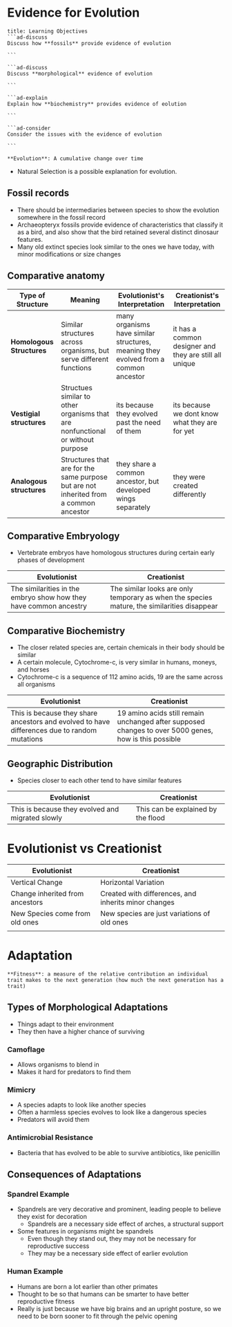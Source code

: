 # Evidence for Evolution

````ad-note
title: Learning Objectives
```ad-discuss
Discuss how **fossils** provide evidence of evolution

```

```ad-discuss
Discuss **morphological** evidence of evolution

```

```ad-explain
Explain how **biochemistry** provides evidence of eolution

```

```ad-consider
Consider the issues with the evidence of evolution

```
````

```ad-def
**Evolution**: A cumulative change over time
```

- Natural Selection is a possible explanation for evolution.

## Fossil records
- There should be intermediaries between species to show the evolution somewhere in the fossil record
- Archaeopteryx fossils provide evidence of characteristics that classify it as a bird, and also show that the bird retained several distinct dinosaur features.
- Many old extinct species look similar to the ones we have today, with minor modifications or size changes

## Comparative anatomy

| Type of Structure         | Meaning                                                                               | Evolutionist's Interpretation                                                       | Creationist's Interpretation                           |
| ------------------------- | ------------------------------------------------------------------------------------- | ----------------------------------------------------------------------------------- | ------------------------------------------------------ |
| **Homologous Structures** | Similar structures across organisms, but serve different functions                    | many organisms have similar structures, meaning they evolved from a common ancestor | it has a common designer and they are still all unique |
| **Vestigial structures**  | Structues similar to other organisms that are nonfunctional or without purpose        | its because they evolved past the need of them                                      | its because we dont know what they are for yet         |
| **Analogous structures**  | Structures that are for the same purpose but are not inherited from a common ancestor | they share a common ancestor, but developed wings separately                        | they were created differently                          |

## Comparative Embryology

- Vertebrate embryos have homologous structures during certain early phases of development 

| Evolutionist                                                      | Creationist                                                                                 |
| ----------------------------------------------------------------- | ------------------------------------------------------------------------------------------- |
| The similarities in the embryo show how they have common ancestry | The similar looks are only temporary as when the species mature, the similarities disappear |

## Comparative Biochemistry

- The closer related species are, certain chemicals in their body should be similar
- A certain molecule, Cytochrome-c, is very similar in humans, moneys, and horses
- Cytochrome-c is a sequence of 112 amino acids, 19 are the same across all organisms

| Evolutionist                                                                                 | Creationist                                                                                           |
| -------------------------------------------------------------------------------------------- | ----------------------------------------------------------------------------------------------------- |
| This is because they share ancestors and evolved to have differences due to random mutations | 19 amino acids still remain unchanged after supposed changes to over 5000 genes, how is this possible |

## Geographic Distribution
- Species closer to each other tend to have similar features 

| Evolutionist                                     | Creationist                        |
| ------------------------------------------------ | ---------------------------------- |
| This is because they evolved and migrated slowly | This can be explained by the flood |

# Evolutionist vs Creationist

| Evolutionist                    | Creationist                                          |
| ------------------------------- | ---------------------------------------------------- |
| Vertical Change                 | Horizontal Variation                                 |
| Change inherited from ancestors | Created with differences, and inherits minor changes |
| New Species come from old ones  | New species are just variations of old ones          |
|                                 |                                                      |

# Adaptation

```ad-def
**Fitness**: a measure of the relative contribution an individual trait makes to the next generation (how much the next generation has a trait)
```

## Types of Morphological Adaptations
- Things adapt to their environment
- They then have a higher chance of surviving

### Camoflage
- Allows organisms to blend in
- Makes it hard for predators to find them

### Mimicry
- A species adapts to look like another species
- Often a harmless species evolves to look like a dangerous species
- Predators will avoid them

### Antimicrobial Resistance
- Bacteria that has evolved to be able to survive antibiotics, like penicillin


## Consequences of Adaptations
### Spandrel Example
- Spandrels are very decorative and prominent, leading people to believe they exist for decoration
	- Spandrels are a necessary side effect of arches, a structural support
- Some features in organisms might be spandrels
	- Even though they stand out, they may not be necessary for reproductive success
	- They may be a necessary side effect of earlier evolution

### Human Example
- Humans are born a lot earlier than other primates
- Thought to be so that humans can be smarter to have better reproductive fitness
- Really is just because we have big brains and an upright posture, so we need to be born sooner to fit through the pelvic opening
